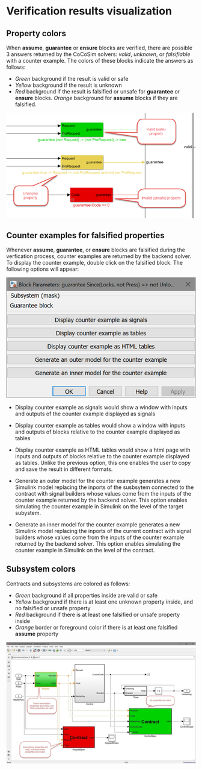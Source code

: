 # Verification results visualization

## Property colors

When **assume**, **guarantee** or **ensure** blocks are verified, there are possible 3 answers returned by the CoCoSim solvers: *valid*, *unknown*, or *falsifiable* with a counter example. The colors of these blocks indicate the answers as follows:

+ *Green* background if the result is valid or safe
+ *Yellow* background if the result is unknown
+ *Red* background if the result is falsified or unsafe for **guarantee** or **ensure** blocks. *Orange* background for **assume** blocks if they are falsified. 

![property colors](https://github.com/coco-team/cocoSim2/blob/master/doc/images/propertyColors.png "property colors")



## Counter examples for falsified properties

Whenever  **assume**, **guarantee**, or **ensure** blocks are falsified during the verfication process, counter examples are returned by the backend solver. To display the counter example, double click on the falsified block. The following options will appear:

![property colors](https://github.com/coco-team/cocoSim2/blob/master/doc/images/counterExampleOptions.png "counter example options")

+ Display counter example as signals would show a window with inputs and outputs of the counter example displayed as signals
+ Display counter example as tables would show a window with inputs and outputs of blocks relative to the counter example displayed as tables
+ Display counter example as HTML tables would show a html page with inputs and outputs of blocks relative to the counter example displayed as tables. Unlike the previous option, this one enables the user to copy and save the result in different formats. 

+ Generate an outer model for the counter example generates a new Simulink model replacing the inports of the susbsytem connected to the contract with signal builders whose values come from the inputs of the counter example returned by the backend solver. This option enables simulating the counter example in Simulink on the level of the target subystem. 

+ Generate an inner model for the counter example generates a new Simulink model replacing the inports of the current contract with signal builders whose values come from the inputs of the counter example returned by the backend solver. This option enables simulating the counter example in Simulink on the level of the contract. 

## Subsystem colors

Contracts and subsystems are colored as follows:

+ *Green* background if all properties inside are valid or safe
+ *Yellow* background if there is at least one unknown property inside, and no falsified or unsafe property
+ *Red* background if there is at least one falsified or unsafe property inside
+ *Orange* border or foreground color if there is at least one falsified **assume** property


![property colors](https://github.com/coco-team/cocoSim2/blob/master/doc/images/subsystemColors.png "property colors")
